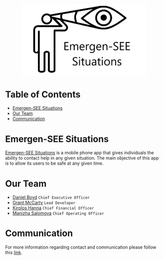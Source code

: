 <p align="center">
<img src="https://github.com/GrantMcCarty/Emergen-SEE-Situations/blob/master/Emergen-SEE.jpg"
alt="Emergen-SEE Situations"
width="400"
/>
</p>

# Table of Contents
* [Emergen-SEE Situations](#emergen-see-situations)
* [Our Team](#our-team)
* [Communication](#communication)

# Emergen-SEE Situations
[Emergen-SEE Situations](https://github.com/Emergen-SEE) is a mobile phone app that gives individuals the ability to contact help in any given situation. The main objective of this app is to allow its users to be safe at any given time.

# Our Team
* [Daniel Boyd](https://github.com/jdboyd196) `Chief Executive Officer`
* [Grant McCarty](https://github.com/GrantMcCarty) `Lead Developer`
* [Kirolos Hanna](https://github.com/) `Chief Financial Officer`
* [Manizha Salomova](https://github.com/manizha83) `Chief Operating Officer`

# Communication
For more information regarding contact and communication please follow this [link](https://github.com/Emergen-SEE/Emergen-SEE-Situations/blob/master/communication.md).
